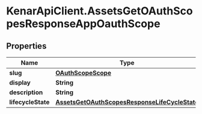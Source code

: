 # KenarApiClient.AssetsGetOAuthScopesResponseAppOauthScope

## Properties

Name | Type | Description | Notes
------------ | ------------- | ------------- | -------------
**slug** | [**OAuthScopeScope**](OAuthScopeScope.md) |  | [optional] 
**display** | **String** |  | [optional] 
**description** | **String** |  | [optional] 
**lifecycleState** | [**AssetsGetOAuthScopesResponseLifeCycleState**](AssetsGetOAuthScopesResponseLifeCycleState.md) |  | [optional] 


